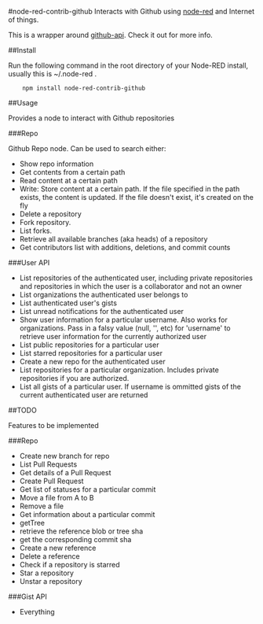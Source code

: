 #node-red-contrib-github
Interacts with Github using [node-red](http://nodered.org/) and Internet of things.

This is a wrapper around [github-api](https://www.npmjs.com/package/github-api). Check it out for more info.

##Install


Run the following command in the root directory of your Node-RED install, usually
this is ~/.node-red .

        npm install node-red-contrib-github

##Usage


Provides a node to interact with Github repositories


###Repo

Github Repo node. Can be used to search either:

 - Show repo information
 - Get contents from a certain path
 - Read content at a certain path
 - Write: Store content at a certain path. If the file specified in the path exists, the content is updated. If the file doesn't exist, it's created on the fly
 - Delete a repository
 - Fork repository.
 - List forks.
 - Retrieve all available branches (aka heads) of a repository
 - Get contributors list with additions, deletions, and commit counts


 ###User API

  - List repositories of the authenticated user, including private repositories and repositories in which the user is a collaborator and not an owner
  - List organizations the authenticated user belongs to
  - List authenticated user's gists
  - List unread notifications for the authenticated user
  - Show user information for a particular username. Also works for organizations. Pass in a falsy value (null, '', etc) for 'username' to retrieve user information for the currently authorized user
  - List public repositories for a particular user
  - List starred repositories for a particular user
  - Create a new repo for the authenticated user
  - List repositories for a particular organization. Includes private repositories if you are authorized.
  - List all gists of a particular user. If username is ommitted gists of the current authenticated user are returned


##TODO

Features to be implemented

###Repo


 - Create new branch for repo
 - List Pull Requests
 - Get details of a Pull Request
 - Create Pull Request
 - Get list of statuses for a particular commit
 - Move a file from A to B
 - Remove a file
 - Get information about a particular commit
 - getTree
 - retrieve the reference blob or tree sha
 - get the corresponding commit sha
 - Create a new reference
 - Delete a reference
 - Check if a repository is starred
 - Star a repository
 - Unstar a repository


###Gist API
 - Everything
